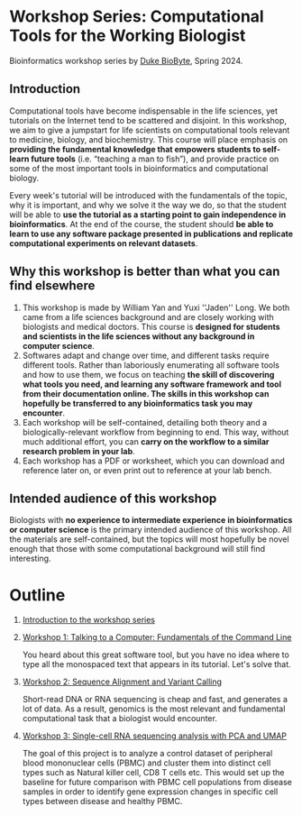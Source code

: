 # Workshop Series: Computational Tools for the Working Biologist

Bioinformatics workshop series by [Duke BioByte](biobyte.club), Spring 2024.


## Introduction

Computational tools have become indispensable in the life sciences, yet tutorials on the Internet tend to be scattered and disjoint. In this workshop, we aim to give a jumpstart for life scientists on computational tools relevant to medicine, biology, and biochemistry. This course will place emphasis on **providing the fundamental knowledge that empowers students to self-learn future tools** (i.e. “teaching a man to fish”), and provide practice on some of the most important tools in bioinformatics and computational biology.

Every week's tutorial will be introduced with the fundamentals of the topic, why it is important, and why we solve it the way we do, so that the student will be able to **use the tutorial as a starting point to gain independence in bioinformatics**. At the end of the course, the student should **be able to learn to use any software package presented in publications and replicate computational experiments on relevant datasets**.


## Why this workshop is better than what you can find elsewhere

1. This workshop is made by William Yan and Yuxi ''Jaden'' Long. We both came from a life sciences background and are closely working with biologists and medical doctors. This course is **designed for students and scientists in the life sciences without any background in computer science**.
2. Softwares adapt and change over time, and different tasks require different tools. Rather than laboriously enumerating all software tools and how to use them, we focus on teaching **the skill of discovering what tools you need, and learning any software framework and tool from their documentation online. The skills in this workshop can hopefully be transferred to any bioinformatics task you may encounter**.
3. Each workshop will be self-contained, detailing both theory and a biologically-relevant workflow from beginning to end. This way, without much additional effort, you can **carry on the workflow to a similar research problem in your lab**.
4. Each workshop has a PDF or worksheet, which you can download and reference later on, or even print out to reference at your lab bench.

## Intended audience of this workshop

Biologists with **no experience to intermediate experience in bioinformatics or computer science** is the primary intended audience of this workshop. All the materials are self-contained, but the topics will most hopefully be novel enough that those with some computational background will still find interesting.

# Outline

1. [Introduction to the workshop series](intro/)
2. [Workshop 1: Talking to a Computer: Fundamentals of the Command Line](1/)

    You heard about this great software tool, but you have no idea where to type all the monospaced text that appears in its tutorial. Let's solve that.

3. [Workshop 2: Sequence Alignment and Variant Calling](2/)


    Short-read DNA or RNA sequencing is cheap and fast, and generates a lot of data. As a result, genomics is the most relevant and fundamental computational task that a biologist would encounter.

4. [Workshop 3: Single-cell RNA sequencing analysis with PCA and UMAP](3/)

    The goal of this project is to analyze a control dataset of peripheral blood mononuclear cells (PBMC) and cluster them into distinct cell types such as Natural killer cell, CD8 T cells etc. This would set up the baseline for future comparison with PBMC cell populations from disease samples in order to identify gene expression changes in specific cell types between disease and healthy PBMC.


